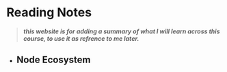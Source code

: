 # Reading Notes
> _**this website is for adding a summary of what I will learn across this course, to use it as refrence to me later.**_
- ## Node Ecosystem
